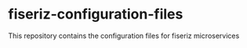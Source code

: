 # fiseriz-configuration-files
This repository contains the configuration files for fiseriz microservices 
